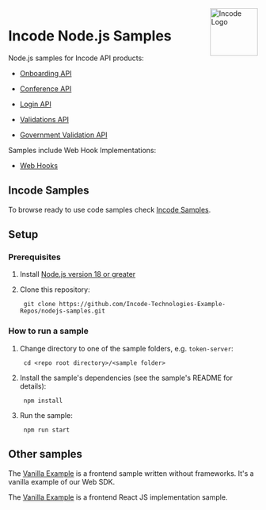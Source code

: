 <img src="https://incode.com/wp-content/uploads/2022/12/cropped-favicon.jpg?w=96" alt="Incode Logo" title="Incode Developer Sample | Node.js" align="right" height="96" width="96"/>

# Incode Node.js Samples

Node.js samples for Incode API products:

* [Onboarding API][onboarding_api]

* [Conference API][conference_api]

* [Login API][login_api]

* [Validations API][validations_api]

* [Government Validation API][government_api]

Samples include Web Hook Implementations:
* [Web Hooks][webhooks_api]

[incode]: https://incode.com/
[onboarding_api]: https://docs.incode.com/docs/omni-api/api/onboarding
[conference_api]: https://docs.incode.com/docs/omni-api/api/conference
[login_api]: https://docs.incode.com/docs/omni-api/api/login
[government_api]: https://docs.incode.com/docs/omni-api/api/government-validation
[validations_api]: https://docs.incode.com/docs/omni-api/api/api-validations
[webhooks_api]: https://docs.incode.com/docs/omni-api/api/web-hooks


## Incode Samples

To browse ready to use code samples check [Incode Samples](https://github.com/Incode-Technologies-Example-Repos/nodejs-samples).

## Setup

### Prerequisites

1. Install [Node.js version 18 or greater][node]
1. Clone this repository:

        git clone https://github.com/Incode-Technologies-Example-Repos/nodejs-samples.git


[node]: https://nodejs.org/

### How to run a sample

1. Change directory to one of the sample folders, e.g. `token-server`:

        cd <repo root directory>/<sample folder>

1. Install the sample's dependencies (see the sample's README for details):

        npm install

1. Run the sample:

        npm run start

## Other samples

The [Vanilla Example][vanilla_sample] is a frontend sample written without frameworks.  It's a vanilla example of our Web SDK.

The [Vanilla Example][react_sample] is a frontend React JS implementation sample.

[vanilla_sample]: https://github.com/IncodeTechnologies/web-sdk-example
[react_sample]: https://github.com/IncodeTechnologies/welcome-react-example

